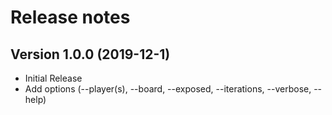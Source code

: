 Release notes
==========

Version 1.0.0 **(2019-12-1)**
----------------------------
 - Initial Release
 - Add options (--player(s), --board, --exposed, --iterations, --verbose, --help)